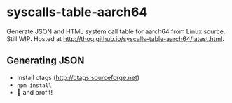 # syscalls-table-aarch64

Generate JSON and HTML system call table for aarch64 from Linux source. Still WIP. Hosted at http://thog.github.io/syscalls-table-aarch64/latest.html.

## Generating JSON
* Install ctags (http://ctags.sourceforge.net)
* `npm install`
* :tea: and profit!